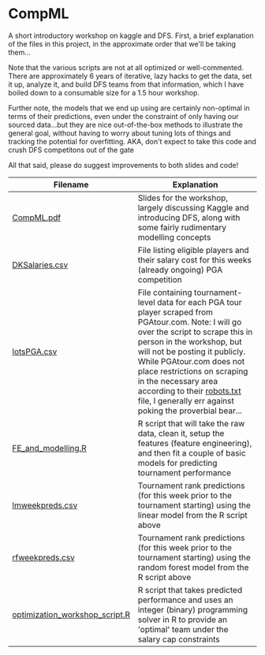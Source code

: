 # CompML
A short introductory workshop on kaggle and DFS. First, a brief explanation of the files in this project, in the approximate order that we'll be taking them...

Note that the various scripts are not at all optimized or well-commented. There are approximately 6 years of iterative, lazy hacks to get the data, set it up, analyze it, and build DFS teams from that information, which I have boiled down to a consumable size for a 1.5 hour workshop.

Further note, the models that we end up using are certainly non-optimal in terms of their predictions, even under the constraint of only having our sourced data...but they are nice out-of-the-box methods to illustrate the general goal, without having to worry about tuning lots of things and tracking the potential for overfitting. AKA, don't expect to take this code and crush DFS competitons out of the gate

All that said, please do suggest improvements to both slides and code!


|Filename |Explanation |
|-------|-------|
|[CompML.pdf](CompML.pdf)  | Slides for the workshop, largely discussing Kaggle and introducing DFS, along with some fairly rudimentary modelling concepts |
|[DKSalaries.csv](DKSalaries.csv)  | File listing eligible players and their salary cost for this weeks (already ongoing) PGA competition |
|[lotsPGA.csv](lotsPGA.csv)| File containing tournament-level data for each PGA tour player scraped from PGAtour.com. Note: I will go over the script to scrape this in person in the workshop, but will not be posting it publicly. While PGAtour.com does not place restrictions on scraping in the necessary area according to their [robots.txt](https://www.pgatour.com/robots.txt) file, I generally err against poking the proverbial bear... |
|[FE_and_modelling.R](FE_and_modelling.R)| R script that will take the raw data, clean it, setup the features (feature engineering), and then fit a couple of basic models for predicting tournament performance |
|[lmweekpreds.csv](lmweekpreds.csv)| Tournament rank predictions (for this week prior to the tournament starting) using the linear model from the R script above |
|[rfweekpreds.csv](lmweekpreds.csv)| Tournament rank predictions (for this week prior to the tournament starting) using the random forest model from the R script above |
|[optimization_workshop_script.R](optimization_workshop_script.R)| R script that takes predicted performance and uses an integer (binary) programming solver in R to provide an 'optimal' team under the salary cap constraints|

